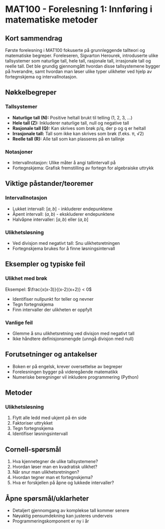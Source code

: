 # MAT100 - Forelesning 1: Innføring i matematiske metoder

## Kort sammendrag
Første forelesning i MAT100 fokuserte på grunnleggende tallteori og matematiske begreper. Foreleseren, Sigvarton Herourek, introduserte ulike tallsystemer som naturlige tall, hele tall, rasjonale tall, irrasjonale tall og reelle tall. Det ble grundig gjennomgått hvordan disse tallsystemene bygger på hverandre, samt hvordan man løser ulike typer ulikheter ved hjelp av fortegnskjema og intervallnotasjon.

## Nøkkelbegreper

### Tallsystemer
- **Naturlige tall (N):** Positive heltall brukt til telling (1, 2, 3, ...)
- **Hele tall (Z):** Inkluderer naturlige tall, null og negative tall
- **Rasjonale tall (Q):** Kan skrives som brøk p/q, der p og q er heltall
- **Irrasjonale tall:** Tall som ikke kan skrives som brøk (f.eks. π, √2)
- **Reelle tall (R):** Alle tall som kan plasseres på en tallinje

### Notasjoner
- Intervallnotasjon: Ulike måter å angi tallintervall på
- Fortegnskjema: Grafisk fremstilling av fortegn for algebraiske uttrykk

## Viktige påstander/teoremer

### Intervallnotasjon
- Lukket intervall: $[a,b]$ - inkluderer endepunktene
- Åpent intervall: $(a,b)$ - ekskluderer endepunktene
- Halvåpne intervaller: $[a,b)$ eller $(a,b]$

### Ulikhetsløsning
- Ved divisjon med negativt tall: Snu ulikhetsretningen
- Fortegnskjema brukes for å finne løsningsintervall

## Eksempler og typiske feil

### Ulikhet med brøk
Eksempel: $\frac{x(x-3)}{(x-2)(x+2)} < 0$
- Identifiser nullpunkt for teller og nevner
- Tegn fortegnskjema
- Finn intervaller der ulikheten er oppfylt

### Vanlige feil
- Glemme å snu ulikhetsretning ved divisjon med negativt tall
- Ikke håndtere definisjonsmengde (unngå divisjon med null)

## Forutsetninger og antakelser
- Boken er på engelsk, krever oversettelse av begreper
- Forelesningen bygger på videregående matematikk
- Numeriske beregninger vil inkludere programmering (Python)

## Metoder

### Ulikhetsløsning
1. Flytt alle ledd med ukjent på én side
2. Faktoriser uttrykket
3. Tegn fortegnskjema
4. Identifiser løsningsintervall

## Cornell-spørsmål
1. Hva kjennetegner de ulike tallsystemene?
2. Hvordan løser man en kvadratisk ulikhet?
3. Når snur man ulikhetsretningen?
4. Hvordan tegner man et fortegnskjema?
5. Hva er forskjellen på åpne og lukkede intervaller?

## Åpne spørsmål/uklarheter
- Detaljert gjennomgang av komplekse tall kommer senere
- Nøyaktig pensumdekning kan justeres underveis
- Programmeringskomponent er ny i år